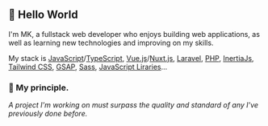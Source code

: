 ## 👋 Hello World
I'm MK, a fullstack web developer who enjoys building web applications, as well as learning new technologies and improving on my skills.

My stack is [JavaScript](https://www.javascript.com/)/[TypeScript](https://www.typescriptlang.org/), [Vue.js](https://vuejs.org)/[Nuxt.js](https://nuxt.com/), [Laravel](https://laravel.com), [PHP](https://www.php.net/), [InertiaJs](https://inertiajs.com), [Tailwind CSS](https://tailwindcss.com), [GSAP](https://greensock.com/), [Sass](https://sass-lang.com/), [JavaScript Liraries](#)...

### 💎 My principle.
<i>A project I'm working on must surpass the quality and standard of any I've previously done before.</i>
  
